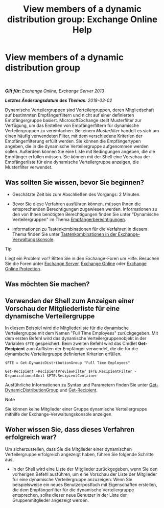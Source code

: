 ﻿---
title: 'View members of a dynamic distribution group: Exchange Online Help'
TOCTitle: View members of a dynamic distribution group
ms:assetid: 40b100c6-864e-4c82-9f98-08dd5c83e378
ms:mtpsurl: https://technet.microsoft.com/de-de/library/Bb232019(v=EXCHG.150)
ms:contentKeyID: 50474760
ms.date: 05/23/2018
mtps_version: v=EXCHG.150
ms.translationtype: MT
---

# View members of a dynamic distribution group

 

_**Gilt für:** Exchange Online, Exchange Server 2013_

_**Letztes Änderungsdatum des Themas:** 2018-03-02_

Dynamische Verteilergruppen sind Verteilergruppen, deren Mitgliedschaft auf bestimmten Empfängerfiltern und nicht auf einer definierten Empfängergruppe basiert. MicrosoftExchange stellt Musterfilter zur Verfügung, um das Erstellen von Empfängerfiltern für dynamische Verteilergruppen zu vereinfachen. Bei einem *Musterfilter* handelt es sich um einen häufig verwendeten Filter, mit dem verschiedene Kriterien der Empfängerfilterung erfüllt werden. Sie können die Empfängertypen angeben, die in die dynamische Verteilergruppe aufgenommen werden sollen. Außerdem können Sie eine Liste mit Bedingungen angeben, die die Empfänger erfüllen müssen. Sie können mit der Shell eine Vorschau der Empfängerliste für eine dynamische Verteilergruppe anzeigen, die Musterfilter verwendet.

## Was sollten Sie wissen, bevor Sie beginnen?

  - Geschätzte Zeit bis zum Abschließen des Vorgangs: 2 Minuten.

  - Bevor Sie diese Verfahren ausführen können, müssen Ihnen die entsprechenden Berechtigungen zugewiesen werden. Informationen zu den von Ihnen benötigten Berechtigungen finden Sie unter "Dynamische Verteilergruppen" im Thema [Empfängerberechtigungen](recipients-permissions-exchange-2013-help.md).

  - Informationen zu Tastenkombinationen für die Verfahren in diesem Thema finden Sie unter [Tastenkombinationen in der Exchange-Verwaltungskonsole](keyboard-shortcuts-in-the-exchange-admin-center-exchange-online-protection-help.md).


> [!TIP]
> Liegt ein Problem vor? Bitten Sie in den Exchange-Foren um Hilfe. Besuchen Sie die Foren unter <A href="https://go.microsoft.com/fwlink/p/?linkid=60612">Exchange Server</A>, <A href="https://go.microsoft.com/fwlink/p/?linkid=267542">Exchange Online</A> oder <A href="https://go.microsoft.com/fwlink/p/?linkid=285351">Exchange Online Protection</A>..



## Was möchten Sie machen?

## Verwenden der Shell zum Anzeigen einer Vorschau der Mitgliederliste für eine dynamische Verteilergruppe

In diesem Beispiel wird die Mitgliederliste für die dynamische Verteilergruppe mit dem Namen "Full Time Employees" zurückgegeben. Mit dem ersten Befehl wird das dynamische Verteilergruppenobjekt in der Variablen `$FTE` gespeichert. Beim zweiten Befehl wird das Cmdlet **Get-Recipient** zum Auflisten der Empfänger verwendet, die die für die dynamische Verteilergruppe definierten Kriterien erfüllen.

    $FTE = Get-DynamicDistributionGroup "Full Time Employees"

    Get-Recipient -RecipientPreviewFilter $FTE.RecipientFilter -OrganizationalUnit $FTE.RecipientContainer

Ausführliche Informationen zu Syntax und Parametern finden Sie unter [Get-DynamicDistributionGroup](https://technet.microsoft.com/de-de/library/bb124762\(v=exchg.150\)) und [Get-Recipient](https://technet.microsoft.com/de-de/library/aa996921\(v=exchg.150\)).


> [!NOTE]
> Sie können keine Mitglieder einer Gruppe dynamische Verteilergruppe mithilfe der Exchange-Verwaltungskonsole anzeigen.



## Woher wissen Sie, dass dieses Verfahren erfolgreich war?

Um sicherzustellen, dass Sie die Mitglieder einer dynamischen Verteilergruppe erfolgreich angezeigt haben, führen Sie folgende Schritte aus:

  - In der Shell wird eine Liste der Mitglieder zurückgegeben, wenn Sie den vorherigen Befehl ausführen, um eine Vorschau der Liste der Mitglieder für eine dynamische Verteilergruppe anzuzeigen. Wenn Sie beispielsweise ein neues Benutzerpostfach mit Eigenschaften erstellen, die dem Empfängerfilter für die dynamische Verteilergruppe entsprechen, sollte dieser neue Benutzer in der Liste der Gruppenmitglieder angezeigt werden.

